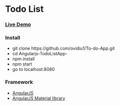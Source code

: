 <h1>Todo List</h1>
<h3><a href="https://ovidiuo-todo-app.herokuapp.com/">Live Demo</a></h3>
<h3>Install</h3>
<ul>
<li>git clone https://github.com/ovidiu1/To-do-App.git</li>
<li> cd Angularjs-TodoListApp- </li>
 <li> npm install </li>
    <li> npm start </li>
    <li> go to localhost:8080 </li>
</ul>
<h3>Framework</h3>
<ul>
 <li> <a href="https://angularjs.org/">AngularJS</a></li>
 <li> <a href="https://material.angularjs.org/latest/">AngularJS Material library</a></li>
</ul>
<h3></h3>
